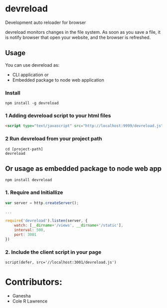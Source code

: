 devreload
=========

Development auto reloader for browser

devreload monitors changes in the file system. As soon as you save a file, it is notify browser that open your website, and the browser is refreshed.

## Usage

You can use devreload as:

* CLI application or
* Embedded package to node web application

### Install
```
npm install -g devreload
```

### 1 Adding devreload script to your html files
```html
<script type="text/javascript" src="http://localhost:9999/devreload.js"></script>
```

### 2 Run devreload from your project path
```
cd [project-path]
devreload
```

## Or usage as embedded package to node web app

```
npm install devreload
```

### 1. Require and Initiallize
```javascript
var server = http.createServer();

...

require('devreload').listen(server, {
    watch: [__dirname+'/views', __dirname+'/static'],
    interval: 500,
    port: 3001
})
```

### 2. Include the client script in your page
```jade
script(defer, src='//localhost:3001/devreload.js')
```

# Contributors:
- Ganesha
- Cole R Lawrence
